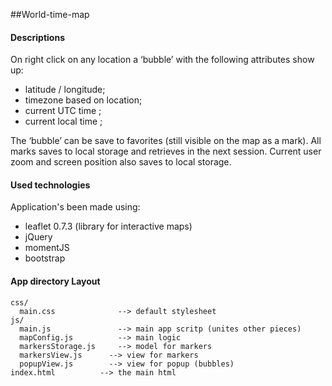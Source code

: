 ##World-time-map

#### Descriptions

On right click on any location a ‘bubble’ with the following attributes show up:  
+ latitude / longitude;
+ timezone based on location;
+ current UTC time ;
+ current local time ;

The ‘bubble’ can be save to favorites (still visible on the map as a mark).
All marks saves to local storage and retrieves in the next session.
Current user zoom and screen position also saves to local storage. 


#### Used technologies
Application's been made using:
+ leaflet 0.7.3 (library for interactive maps) 
+ jQuery
+ momentJS
+ bootstrap


#### App directory Layout
```                  
css/                 
  main.css           	--> default stylesheet
js/            
  main.js            	--> main app scritp (unites other pieces)
  mapConfig.js       	--> main logic
  markersStorage.js  	--> model for markers
  markersView.js      --> view for markers
  popupView.js        --> view for popup (bubbles)     
index.html          --> the main html 
```
